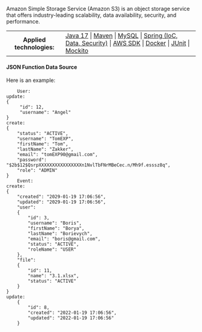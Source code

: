 Amazon Simple Storage Service (Amazon S3) is an object storage service that offers industry-leading scalability, data availability, security, and performance.

<table>
<tr>
  <th>Applied technologies:</th>
  <td>
      <a href="#java">Java 17</a> 
    | <a href="#maven">Maven</a>
    | <a href="#MySQL">MySQL</a>
    | <a href="#Spring">Spring  (IoC, Data, Security)</a>
    | <a href="#AWS SDK">AWS SDK</a>
    | <a href="#Docker">Docker</a>
    | <a href="#JUnit">JUnit</a>
    | <a href="#Mockito">Mockito</a>
  </td>
</tr>
</table>

#### JSON Function Data Source
Here is an example:

```cucumber
	User:
update:
{
     "id": 12,
     "username": "Angel"
}
create:
{
    "status": "ACTIVE",
    "username": "TomEXP",
    "firstName": "Tom",
    "lastName": "Zakker",
    "email": "tomEXP90@gmail.com",
    "password": "$2b$12$QsrpXXXXXXXXXXXXXXXXn1NvlTbFNrMBeCec.n/Mh9f.esssz8q",
    "role": "ADMIN"
}
	Event:
create:
{
    "created": "2029-01-19 17:06:56",
    "updated": "2029-01-19 17:06:56",
    "user": 
    {
        "id": 3,
        "username": "Boris",
        "firstName": "Borya",
        "lastName": "Borievych",
        "email": "boris@gmail.com",
        "status": "ACTIVE",
        "roleName": "USER"
    },
    "file":     
    {
        "id": 11,
        "name": "3.1.xlsx",
        "status": "ACTIVE"
    }
}
update:
    {
        "id": 8,
        "created": "2022-01-19 17:06:56",
        "updated": "2022-01-19 17:06:56"
    }
